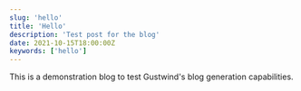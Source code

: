 ```yaml
---
slug: 'hello'
title: 'Hello'
description: 'Test post for the blog'
date: 2021-10-15T18:00:00Z
keywords: ['hello']
---
```


This is a demonstration blog to test Gustwind's blog generation capabilities.
